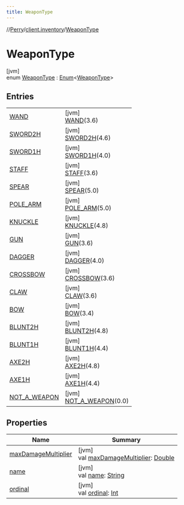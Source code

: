 ```yaml
---
title: WeaponType
---
```

//[Perry](../../../index.html)/[client.inventory](../index.html)/[WeaponType](index.html)



# WeaponType



[jvm]\
enum [WeaponType](index.html) : [Enum](https://kotlinlang.org/api/latest/jvm/stdlib/kotlin/-enum/index.html)&lt;[WeaponType](index.html)&gt;



## Entries


| | |
|---|---|
| [WAND](-w-a-n-d/index.html) | [jvm]<br>[WAND](-w-a-n-d/index.html)(3.6) |
| [SWORD2H](-s-w-o-r-d2-h/index.html) | [jvm]<br>[SWORD2H](-s-w-o-r-d2-h/index.html)(4.6) |
| [SWORD1H](-s-w-o-r-d1-h/index.html) | [jvm]<br>[SWORD1H](-s-w-o-r-d1-h/index.html)(4.0) |
| [STAFF](-s-t-a-f-f/index.html) | [jvm]<br>[STAFF](-s-t-a-f-f/index.html)(3.6) |
| [SPEAR](-s-p-e-a-r/index.html) | [jvm]<br>[SPEAR](-s-p-e-a-r/index.html)(5.0) |
| [POLE_ARM](-p-o-l-e_-a-r-m/index.html) | [jvm]<br>[POLE_ARM](-p-o-l-e_-a-r-m/index.html)(5.0) |
| [KNUCKLE](-k-n-u-c-k-l-e/index.html) | [jvm]<br>[KNUCKLE](-k-n-u-c-k-l-e/index.html)(4.8) |
| [GUN](-g-u-n/index.html) | [jvm]<br>[GUN](-g-u-n/index.html)(3.6) |
| [DAGGER](-d-a-g-g-e-r/index.html) | [jvm]<br>[DAGGER](-d-a-g-g-e-r/index.html)(4.0) |
| [CROSSBOW](-c-r-o-s-s-b-o-w/index.html) | [jvm]<br>[CROSSBOW](-c-r-o-s-s-b-o-w/index.html)(3.6) |
| [CLAW](-c-l-a-w/index.html) | [jvm]<br>[CLAW](-c-l-a-w/index.html)(3.6) |
| [BOW](-b-o-w/index.html) | [jvm]<br>[BOW](-b-o-w/index.html)(3.4) |
| [BLUNT2H](-b-l-u-n-t2-h/index.html) | [jvm]<br>[BLUNT2H](-b-l-u-n-t2-h/index.html)(4.8) |
| [BLUNT1H](-b-l-u-n-t1-h/index.html) | [jvm]<br>[BLUNT1H](-b-l-u-n-t1-h/index.html)(4.4) |
| [AXE2H](-a-x-e2-h/index.html) | [jvm]<br>[AXE2H](-a-x-e2-h/index.html)(4.8) |
| [AXE1H](-a-x-e1-h/index.html) | [jvm]<br>[AXE1H](-a-x-e1-h/index.html)(4.4) |
| [NOT_A_WEAPON](-n-o-t_-a_-w-e-a-p-o-n/index.html) | [jvm]<br>[NOT_A_WEAPON](-n-o-t_-a_-w-e-a-p-o-n/index.html)(0.0) |


## Properties


| Name | Summary |
|---|---|
| [maxDamageMultiplier](max-damage-multiplier.html) | [jvm]<br>val [maxDamageMultiplier](max-damage-multiplier.html): [Double](https://kotlinlang.org/api/latest/jvm/stdlib/kotlin/-double/index.html) |
| [name](../../tools.settings/-database-type/-my-s-q-l/index.html#-372974862%2FProperties%2F863300109) | [jvm]<br>val [name](../../tools.settings/-database-type/-my-s-q-l/index.html#-372974862%2FProperties%2F863300109): [String](https://kotlinlang.org/api/latest/jvm/stdlib/kotlin/-string/index.html) |
| [ordinal](../../tools.settings/-database-type/-my-s-q-l/index.html#-739389684%2FProperties%2F863300109) | [jvm]<br>val [ordinal](../../tools.settings/-database-type/-my-s-q-l/index.html#-739389684%2FProperties%2F863300109): [Int](https://kotlinlang.org/api/latest/jvm/stdlib/kotlin/-int/index.html) |

